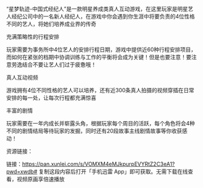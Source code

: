“星梦轨迹-中国式经纪人”是一款明星养成类真人互动游戏，在这里玩家是明星艺人经纪公司中的一名新人经纪人，在游戏中你会遇到你生涯中将要负责的4位性格不同的艺人，将她们培养成业界的传奇

充满策略性的行程安排

玩家需要为事务所中4位艺人的安排行程日期，游戏中提供近60种行程安排项目，而如何在紧张的档期中协调训练与工作的平衡将会成为关键！但是也要注意！要注意劳逸结合不要让艺人们过于疲惫哦！

真人互动视频

游戏拥有4位不同性格的艺人可以培养，还有近300条真人拍摄的视频穿插在日常安排的每一处，让每次行程都充满惊喜

丰富的剧情

玩家需要在一年内成长并崭露头角，根据玩家每个周目的活跃，每个角色将会4种不同的剧情结局等待玩家的发掘，同时还有20段故事主线剧情故事等你收获感动！

资源链接：

链接：https://pan.xunlei.com/s/VOMXM4eMJkpurpEVYRtZ2C3eA1?pwd=xwdb# 复制这段内容后打开「手机迅雷 App」即可获取。无需下载在线查看，视频原画享倍速播放
